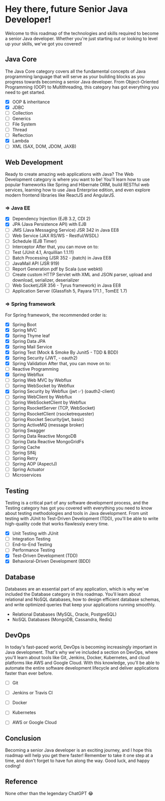 # Hey there, future Senior Java Developer!

Welcome to this roadmap of the technologies and skills required to become a senior Java developer. Whether you're just starting out or looking to level up your skills, we've got you covered!

## Java Core

The Java Core category covers all the fundamental concepts of Java programming language that will serve as your building blocks as you progress towards becoming a senior Java developer. From Object-Oriented Programming (OOP) to Multithreading, this category has got everything you need to get started.

- [x] OOP & inheritance
- [x] JDBC
- [ ] Collection
- [ ] Generics
- [ ] File System
- [ ] Thread
- [ ] Reflection
- [x] Lambda
- [ ] XML (SAX, DOM, JDOM, JAXB)

## Web Development

Ready to create amazing web applications with Java? The Web Development category is where you want to be! You'll learn how to use popular frameworks like Spring and Hibernate ORM, build RESTful web services, learning how to use Java Enterprise edition, and even explore modern frontend libraries like ReactJS and AngularJS.
### => Java EE
- [x] Dependency Injection (EJB 3.2, CDI 2)
- [x] JPA (Java Persistence API) with EJB
- [ ] JMS (Java Messaging Service) JSR 342 in Java EE8
- [ ] Web Service (JAX RS/WS - Restful/WSDL)
- [ ] Schedule (EJB Timer)
- [ ] Interceptor
After that, you can move on to:
- [ ] Test (JUnit 4.1, Arquillian 1.1.11)
- [ ] Batch Processing (JSR 352 - jbatch) in Java EE8
- [ ] JavaMail API (JSR 919)
- [ ] Report Generation pdf by Scala (use webkti)
- [ ] Create custom HTTP Servlet with XML and JSON parser, upload and download, serializer, deserializer
- [ ] Web Socket(JSR 356 - Tyrus framework) in Java EE8
- [ ] Application Server (Glassfish 5, Payara 171.1 , TomEE 1.7)

### => Spring framework
For Spring framework, the recommended order is:
- [x] Spring Boot
- [x] Spring MVC
- [x] Spring Thyme leaf
- [x] Spring Data JPA
- [x] Spring Mail Service
- [x] Spring Test (Mock & Smoke By Junit5 - TDD & BDD)
- [x] Spring Security (JWT, - oauth2)
- [x] Spring Validation
After that, you can move on to:
- [ ] Reactive Programming
- [x] Spring Webflux
- [ ] Spring Web MVC by Webflux
- [ ] Spring WebSocket by Webflux
- [x] Spring Security by Webflux (jwt ✅) (oauth2-client)
- [ ] Spring WebClient by Webflux
- [ ] Spring WebSocketClient by Webflux
- [ ] Spring RsocketServer (TCP, WebSocket)
- [ ] Spring RsocketClient (rsocketrequester)
- [ ] Spring Rsocket Security(jwt, basic)
- [ ] Spring ActiveMQ (message broker)
- [ ] Spring Swagger
- [ ] Spring Data Reactive MongoDB
- [ ] Spring Data Reactive MongoGridFs
- [ ] Spring Cache
- [ ] Spring Slf4j
- [ ] Spring Retry
- [ ] Spring AOP (AspectJ)
- [ ] Spring Actuator
- [ ] Microservices

## Testing

Testing is a critical part of any software development process, and the Testing category has got you covered with everything you need to know about testing methodologies and tools in Java development. From unit testing with JUnit to Test-Driven Development (TDD), you'll be able to write high-quality code that works flawlessly every time.
- [x] Unit Testing with JUnit
- [ ] Integration Testing
- [ ] End-to-End Testing
- [ ] Performance Testing
- [x] Test-Driven Development (TDD)
- [x] Behavioral-Driven Development (BDD)

## Database

Databases are an essential part of any application, which is why we've included the Database category in this roadmap. You'll learn about relational and NoSQL databases, how to design efficient database schemas, and write optimized queries that keep your applications running smoothly.
- Relational Databases (MySQL, Oracle, PostgreSQL)
- NoSQL Databases (MongoDB, Cassandra, Redis)

## DevOps

In today's fast-paced world, DevOps is becoming increasingly important in Java development. That's why we've included a section on DevOps, where you'll learn about tools like Git, Jenkins, Docker, Kubernetes, and cloud platforms like AWS and Google Cloud. With this knowledge, you'll be able to automate the entire software development lifecycle and deliver applications faster than ever before.
- [ ] Git
- [ ] Jenkins or Travis CI
- [ ] Docker
- [ ] Kubernetes
- [ ] AWS or Google Cloud


## Conclusion

Becoming a senior Java developer is an exciting journey, and I hope this roadmap will help you get there faster! Remember to take it one step at a time, and don't forget to have fun along the way. Good luck, and happy coding!

## Reference
None other than the legendary ChatGPT 😂
